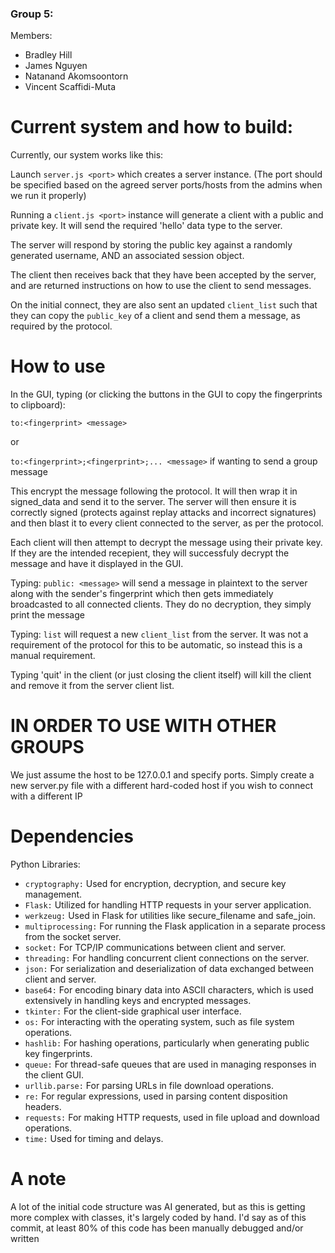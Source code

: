### Group 5:

Members:

- Bradley Hill
- James Nguyen
- Natanand Akomsoontorn
- Vincent Scaffidi-Muta

# Current system and how to build:

Currently, our system works like this:

Launch `server.js <port>` which creates a server instance. (The port should be specified based on the agreed server ports/hosts from the admins when we run it properly)

Running a `client.js <port>` instance will generate a client with a public and private key. It will send the required 'hello' data type to the server.

The server will respond by storing the public key against a randomly generated username, AND an associated session object. 

The client then receives back that they have been accepted by the server, and are returned instructions on how to use the client to send messages.

On the initial connect, they are also sent an updated `client_list` such that they can copy the `public_key` of a client and send them a message, as required by the protocol.

# How to use

In the GUI, typing (or clicking the buttons in the GUI to copy the fingerprints to clipboard):

`to:<fingerprint> <message>`

or

`to:<fingerprint>;<fingerprint>;... <message>` if wanting to send a group message

This encrypt the message following the protocol. It will then wrap it in signed_data and send it to the server. The server will then ensure it is correctly signed (protects against replay attacks and incorrect signatures) and then blast it to every client connected to the server, as per the protocol.

Each client will then attempt to decrypt the message using their private key. If they are the intended recepient, they will successfuly decrypt the message and have it displayed in the GUI.

Typing: `public: <message>` will send a message in plaintext to the server along with the sender's fingerprint which then gets immediately broadcasted to all connected clients. They do no decryption, they simply print the message

Typing: `list` will request a new `client_list` from the server. It was not a requirement of the protocol for this to be automatic, so instead this is a manual requirement.

Typing 'quit' in the client (or just closing the client itself) will kill the client and remove it from the server client list.

# IN ORDER TO USE WITH OTHER GROUPS

We just assume the host to be 127.0.0.1 and specify ports. Simply create a new server.py file with a different hard-coded host if you wish to connect with a different IP

# Dependencies
Python Libraries:

- `cryptography:` Used for encryption, decryption, and secure key management.
- `Flask:` Utilized for handling HTTP requests in your server application.
- `werkzeug:` Used in Flask for utilities like secure_filename and safe_join.
- `multiprocessing:` For running the Flask application in a separate process from the socket server.
- `socket:` For TCP/IP communications between client and server.
- `threading:` For handling concurrent client connections on the server.
- `json:` For serialization and deserialization of data exchanged between client and server.
- `base64:` For encoding binary data into ASCII characters, which is used extensively in handling keys and encrypted messages.
- `tkinter:` For the client-side graphical user interface.
- `os:` For interacting with the operating system, such as file system operations.
- `hashlib:` For hashing operations, particularly when generating public key fingerprints.
- `queue:` For thread-safe queues that are used in managing responses in the client GUI.
- `urllib.parse:` For parsing URLs in file download operations.
- `re:` For regular expressions, used in parsing content disposition headers.
- `requests:` For making HTTP requests, used in file upload and download operations.
- `time:` Used for timing and delays.

# A note

A lot of the initial code structure was AI generated, but as this is getting more complex with classes, it's largely coded by hand. I'd say as of this commit, at least 80% of this code has been manually debugged and/or written


